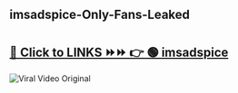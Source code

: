 
 ## imsadspice-Only-Fans-Leaked

# <h2><a href="https://clipsfans.com/imsadspice&ref=git">🔗 Click to LINKS ⏩⏩ 👉 🟢 imsadspice </a></h2>

<a href="https://clipsfans.com/imsadspice&ref=git" rel="nofollow" data-target="animated-image.originalLink"><img src="https://i.ibb.co.com/xMMVF88/686577567.gif" alt="Viral Video Original" style="max-width: 100%; display: inline-block;" data-target="animated-image.originalImage"></a>
